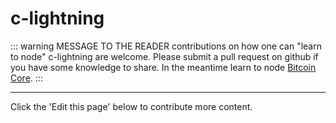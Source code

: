 # c-lightning

::: warning MESSAGE TO THE READER
contributions on how one can "learn to node" c-lightning are welcome. Please submit a pull request on github if you have some knowledge to share. In the meantime learn to node [Bitcoin Core](/bitcoin-core).
:::

---

Click the 'Edit this page' below to contribute more content.